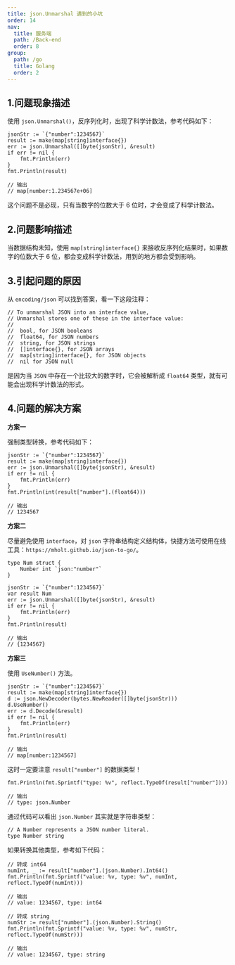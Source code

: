 ```yaml
---
title: json.Unmarshal 遇到的小坑
order: 14
nav:
  title: 服务端
  path: /Back-end
  order: 8
group:
  path: /go
  title: Golang
  order: 2
---
```



## 1.问题现象描述

使用 `json.Unmarshal()`，反序列化时，出现了科学计数法，参考代码如下：

```
jsonStr := `{"number":1234567}`
result := make(map[string]interface{})
err := json.Unmarshal([]byte(jsonStr), &result)
if err != nil {
	fmt.Println(err)
}
fmt.Println(result)

// 输出
// map[number:1.234567e+06]
```

这个问题不是必现，只有当数字的位数大于 6 位时，才会变成了科学计数法。

## 2.问题影响描述

当数据结构未知，使用 `map[string]interface{}` 来接收反序列化结果时，如果数字的位数大于 6 位，都会变成科学计数法，用到的地方都会受到影响。

## 3.引起问题的原因

从 `encoding/json` 可以找到答案，看一下这段注释：

```
// To unmarshal JSON into an interface value,
// Unmarshal stores one of these in the interface value:
//
//	bool, for JSON booleans
//	float64, for JSON numbers
//	string, for JSON strings
//	[]interface{}, for JSON arrays
//	map[string]interface{}, for JSON objects
//	nil for JSON null
```

是因为当 `JSON` 中存在一个比较大的数字时，它会被解析成 `float64` 类型，就有可能会出现科学计数法的形式。

## 4.问题的解决方案

**方案一**

强制类型转换，参考代码如下：

```
jsonStr := `{"number":1234567}`
result := make(map[string]interface{})
err := json.Unmarshal([]byte(jsonStr), &result)
if err != nil {
	fmt.Println(err)
}
fmt.Println(int(result["number"].(float64)))

// 输出
// 1234567
```

**方案二**

尽量避免使用 `interface`，对 `json` 字符串结构定义结构体，快捷方法可使用在线工具：`https://mholt.github.io/json-to-go/`。

```
type Num struct {
	Number int `json:"number"`
}

jsonStr := `{"number":1234567}`
var result Num
err := json.Unmarshal([]byte(jsonStr), &result)
if err != nil {
	fmt.Println(err)
}
fmt.Println(result)

// 输出
// {1234567}
```

**方案三**

使用 `UseNumber()` 方法。

```
jsonStr := `{"number":1234567}`
result := make(map[string]interface{})
d := json.NewDecoder(bytes.NewReader([]byte(jsonStr)))
d.UseNumber()
err := d.Decode(&result)
if err != nil {
	fmt.Println(err)
}
fmt.Println(result)

// 输出
// map[number:1234567]
```

这时一定要注意 `result["number"]` 的数据类型！

```
fmt.Println(fmt.Sprintf("type: %v", reflect.TypeOf(result["number"])))

// 输出
// type: json.Number
```

通过代码可以看出 `json.Number` 其实就是字符串类型：

```
// A Number represents a JSON number literal.
type Number string
```

如果转换其他类型，参考如下代码：

```
// 转成 int64
numInt, _ := result["number"].(json.Number).Int64()
fmt.Println(fmt.Sprintf("value: %v, type: %v", numInt, reflect.TypeOf(numInt)))

// 输出
// value: 1234567, type: int64

// 转成 string
numStr := result["number"].(json.Number).String()
fmt.Println(fmt.Sprintf("value: %v, type: %v", numStr, reflect.TypeOf(numStr)))

// 输出
// value: 1234567, type: string
```
